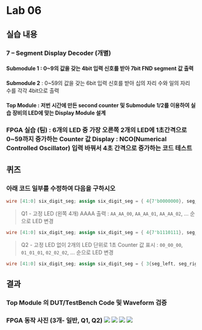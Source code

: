 # Lab 06 
## 실습 내용 
### **7 – Segment Display Decoder (개별)** 
#### **Submodule 1** : 0~9의 값을 갖는 4bit 입력 신호를 받아 7bit FND segment 값 출력  ####
**Submodule 2** : 0~59의 값을 갖는 6bit 입력 신호를 받아 십의 자리 수와 일의 자리 수를 각각 4bit으로 출력
 #### **Top Module** : 저번 시간에 만든 second counter 및 Submodule 1/2를 이용하여 실습 장비의 LED에 맞는 Display Module 설계 
 ### FPGA 실습 (팀) : 6개의 LED 중 가장 오른쪽 2개의 LED에 1초간격으로 0~59까지 증가하는 Counter 값 Display : NCO(Numerical Controlled Oscillator) 입력 바꿔서 4초 간격으로 증가하는 코드 테스트 
 ## 퀴즈 
 ### 아래 코드 일부를 수정하여 다음을 구하시오
  ```verilog 
  wire [41:0] six_digit_seg; assign six_digit_seg = { 4{7'b0000000}, seg_left, seg_right } 
  ``` 
  > Q1 - 고정 LED (왼쪽 4개) AAAA 출력 :
  `AA_AA_00`, `AA_AA_01`, `AA_AA_02`, … 순으로 LED 변경 
  ```verilog 
  wire [41:0] six_digit_seg; assign six_digit_seg = { 4{7'b1110111}, seg_left, seg_right } 
  ``` 
  >  Q2 - 고정 LED 없이 2개의 LED 단위로 1초 Counter 값 표시 : 
  `00_00_00`, `01_01_01`, `02_02_02`, … 순으로 LED 변경 
  ```verilog 
  wire [41:0] six_digit_seg; assign six_digit_seg = { 3{seg_left, seg_right} } 
 ```

   ## 결과 
   ### **Top Module 의 DUT/TestBench Code 및 Waveform 검증** 
   ### **FPGA 동작 사진 (3개- 일반, Q1, Q2)** ![](https://github.com/jungeun0/logic_design/blob/master/project%2006/12312321213213.PNG) ![](https://github.com/jungeun0/logic_design/blob/master/project%2006/result.jpg) ![](https://github.com/jungeun0/logic_design/blob/master/project%2006/q2.jpg) ![](https://github.com/jungeun0/logic_design/blob/master/project%2006/q3.jpg)
<!--stackedit_data:
eyJoaXN0b3J5IjpbLTY4MTAzNjQxMywxMTg5NzY3MTIxLC0xMT
g2OTgzNTkzLC04MjAyMDA1MzYsLTIwMjIyMDYzNzEsODMzMTIx
NjY3LC04NzUzNjYwOF19
-->